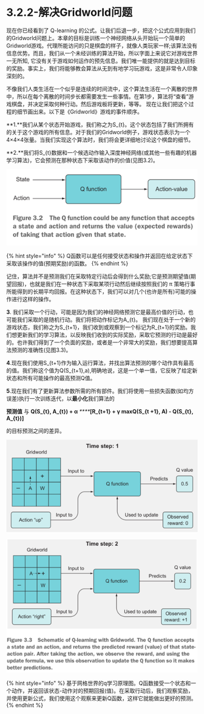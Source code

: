 # 3.2.2-解决Gridworld问题

现在你已经看到了 Q-learning 的公式。让我们后退一步，把这个公式应用到我们的Gridworld问题上。本章的目标是训练一个神经网络从头开始玩一个简单的Gridworld游戏。代理所能访问的只是棋盘的样子，就像人类玩家一样;该算法没有信息优势。而且，我们从一个未经训练的算法开始，所以字面上来说它对游戏世界一无所知, 它没有关于游戏如何运作的预先信息。我们唯一能提供的就是达到目标的奖励。事实上，我们将能够教会算法从无到有地学习玩游戏，这是非常令人印象深刻的。

不像我们人类生活在一个似乎是连续的时间流中，这个算法生活在一个离散的世界中，所以在每个离散的时间步长都需要发生一些事情。在第1步，算法将“查看”游戏棋盘，并决定采取何种行动。然后游戏板将更新，等等。 现在让我们把这个过程的细节画出来。以下是《Gridworld》游戏的事件顺序。

**1.**我们从某个状态开始游戏，我们称之为S\_{t}。这个状态包括了我们所拥有的关于这个游戏的所有信息。对于我们的Gridworld例子，游戏状态表示为一个4×4×4张量。当我们实现这个算法时，我们将会更详细地讨论这个棋盘的细节。

**2.**我们将S\_{t}数据和一个候选动作输入深度神经网络\(或其他一些有趣的机器学习算法\)，它会预测在那种状态下采取该动作的价值\(见图3.2\)。

![&#x56FE;3.2](../../.gitbook/assets/image%20%2874%29.png)

{% hint style="info" %}
Q函数可以是任何接受状态和操作并返回在给定状态下采取该操作的值\(预期奖励\)的函数。
{% endhint %}

记住，算法并不是预测我们在采取特定行动后会得到什么奖励;它是预测期望值\(期望回报\)，也就是我们在一种状态下采取某项行动然后继续按照我们的 π 策略行事所能得到的长期平均回报。在这种状态下，我们可以对几个\(也许是所有\)可能的操作进行这样的操作。  

**3**. 我们采取一个行动，可能是因为我们的神经网络预测它是最高价值的行动，也可能我们采取的是随机行动。我们将把动作标记为A\_{t}。 我们现在处于一个新的游戏状态，我们称之为S\_{t+1}，我们收到或观察到一个标记为R\_{t+1}的奖励。我们想更新我们的学习算法，以反映我们收到的实际奖励，采取它预测的行动是最好的。也许我们得到了一个负面的奖励，或者是一个非常大的奖励，我们想要提高算法预测的准确性\(见图3.3\)。

**4**.现在我们使用S\_{t+1}作为输入运行算法，并找出算法预测的哪个动作具有最高的值。我们称这个值为Q\(S\_{t+1},a\),明确地说，这是一个单一值，它反映了给定新状态和所有可能操作的最高预测Q值。

**5**.现在我们有了更新算法参数所需的所有部件。我们将使用一些损失函数\(如均方误差\)执行一次训练迭代，以**最小化**我们算法的

**预测值** 与 **Q\(S\_{t}, A\_{t}\) + α** _****_**\[R\_{t+1} + γ maxQ\(S\_{t +1}, A\) - Q\(S\_{t}, A\_{t}\)\]** 

的目标预测之间的差异。

![](../../.gitbook/assets/image%20%2876%29.png)

![&#x56FE;3.3](../../.gitbook/assets/image%20%2877%29.png)

{% hint style="info" %}
基于网格世界的q学习原理图。Q函数接受一个状态和一个动作，并返回该状态-动作对的预期回报\(值\)。在采取行动后，我们观察奖励，并使用更新公式，我们使用这个观察来更新Q函数，这样它就能做出更好的预测。
{% endhint %}























